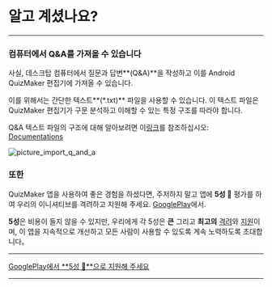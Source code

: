 # 알고 계셨나요?

---

### 컴퓨터에서 Q&A를 가져올 수 있습니다
사실, 데스크탑 컴퓨터에서 질문과 답변**(Q&A)**을 작성하고 이를 Android QuizMaker 편집기에 가져올 수 있습니다.

이를 위해서는 간단한 텍스트**(*.txt)** 파일을 사용할 수 있습니다.
이 텍스트 파일은 QuizMaker 편집기가 구문 분석하고 이해할 수 있는 특정 구조를 따라야 합니다.

Q&A 텍스트 파일의 구조에 대해 알아보려면 이[링크][Documentations]를 참조하십시오:
[Documentations]

![picture_import_q_and_a]

### 또한
QuizMaker 앱을 사용하여 좋은 경험을 하셨다면, 주저하지 말고 앱에 **5성 🌟** 평가를 하여 우리의 이니셔티브를 격려하고 지원해 주세요. [GooglePlay]에서.

**5성**은 비용이 들지 않을 수 있지만, 우리에게 각 5성은 **큰** 그리고 **최고의** [격려][GooglePlay]와 [지원][GooglePlay]이며, 이 앱을 지속적으로 개선하고 모든 사람이 사용할 수 있도록 계속 노력하도록 초대합니다。

---
[GooglePlay에서 **5성 🌟**으로 지원해 주세요][GooglePlay]

---

[GooglePlay]: https://play.google.com/store/apps/details?id=com.devup.qcm.maker
[picture_import_q_and_a]: https://firebasestorage.googleapis.com/v0/b/qcm-maker-dd221.appspot.com/o/documents%2Fnotifications%2Fimages%2Fimport_q_and_a.png?alt=media&token=7f3d7856-e287-468d-a5c5-b67410dbbcf4
[Documentations]: https://github.com/Q-maker/document-qmaker-specifications/blob/master/file_structure/en/txt_question_answers_structuration.md
